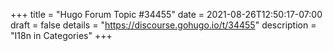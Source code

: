 +++
title = "Hugo Forum Topic #34455"
date = 2021-08-26T12:50:17-07:00
draft = false
details = "https://discourse.gohugo.io/t/34455"
description = "I18n in Categories"
+++
